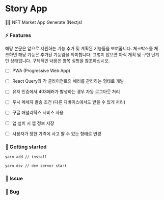 # Story App

🙏🏻 NFT Market App Generate (Nextjs)

### ⚡ Features

해당 본문은 앞으로 지원하는 기능 추가 및 계획된 기능들을 보여줍니다. 체크박스를 체크하면 해당 기능은 추가된 기능임을 의미합니다. 그렇지 않으면 아직 계획 및 구현 단계인 상태입니다. 구체적인 내용은 항목 설명을 참조하십시오.

- [ ] PWA (Progressive Web App)

- [ ] React Query와 각 클라이언트의 에러를 관리하는 형태로 개발

- [ ] 유저 인증에서 403에러가 발생하는 경우 자동 로그아웃 처리

- [ ] 푸시 메세지 발송 조건 (다른 디바이스에서도 받을 수 있게 처리)

- [ ] 구글 애널리틱스 서비스 사용

- [ ] 앱 설치 시 앱 정보 저장

- [ ] 사용자가 정한 가격에 사고 팔 수 있는 형태로 변경

### 🚀 Getting started

```bash
yarn add // install

yarn dev // dev server start
```

### 🐳 Issue

### 💩 Bug
